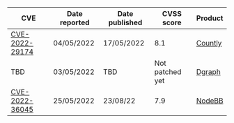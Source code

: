 

| CVE  | Date reported | Date published | CVSS score | Product | 
| ------------- | ------------- | ------------- | ------------- | ------------- |
| [CVE-2022-29174](https://nvd.nist.gov/vuln/detail/CVE-2022-29174)  | 04/05/2022  | 17/05/2022 | 8.1  | [Countly](https://count.ly/) |
| TBD | 03/05/2022  | TBD | Not patched yet | [Dgraph](https://dgraph.io/) |
| [CVE-2022-36045](https://github.com/NodeBB/NodeBB/security/advisories/GHSA-p4cc-w597-6cpm) | 25/05/2022  | 23/08/22 | 7.9 | [NodeBB](https://github.com/NodeBB/NodeBB)|
